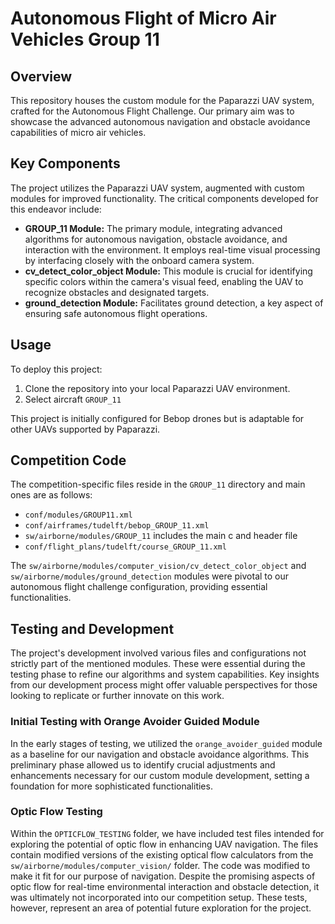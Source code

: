 # Autonomous Flight of Micro Air Vehicles Group 11

## Overview
This repository houses the custom module for the Paparazzi UAV system, crafted for the Autonomous Flight Challenge. Our primary aim was to showcase the advanced autonomous navigation and obstacle avoidance capabilities of micro air vehicles.

## Key Components
The project utilizes the Paparazzi UAV system, augmented with custom modules for improved functionality. The critical components developed for this endeavor include:

- **GROUP_11 Module:** The primary module, integrating advanced algorithms for autonomous navigation, obstacle avoidance, and interaction with the environment. It employs real-time visual processing by interfacing closely with the onboard camera system.
- **cv_detect_color_object Module:** This module is crucial for identifying specific colors within the camera's visual feed, enabling the UAV to recognize obstacles and designated targets.
- **ground_detection Module:** Facilitates ground detection, a key aspect of ensuring safe autonomous flight operations.

## Usage
To deploy this project:
1. Clone the repository into your local Paparazzi UAV environment.
2. Select aircraft `GROUP_11` 

This project is initially configured for Bebop drones but is adaptable for other UAVs supported by Paparazzi.

## Competition Code
The competition-specific files reside in the `GROUP_11` directory and main ones are as follows:
- `conf/modules/GROUP11.xml`
- `conf/airframes/tudelft/bebop_GROUP_11.xml`
- `sw/airborne/modules/GROUP_11` includes the main c and header file
- `conf/flight_plans/tudelft/course_GROUP_11.xml`

The `sw/airborne/modules/computer_vision/cv_detect_color_object` and `sw/airborne/modules/ground_detection` modules were pivotal to our autonomous flight challenge configuration, providing essential functionalities.

## Testing and Development
The project's development involved various files and configurations not strictly part of the mentioned modules. These were essential during the testing phase to refine our algorithms and system capabilities. Key insights from our development process might offer valuable perspectives for those looking to replicate or further innovate on this work.

### Initial Testing with Orange Avoider Guided Module
In the early stages of testing, we utilized the `orange_avoider_guided` module as a baseline for our navigation and obstacle avoidance algorithms. This preliminary phase allowed us to identify crucial adjustments and enhancements necessary for our custom module development, setting a foundation for more sophisticated functionalities.

### Optic Flow Testing
Within the `OPTICFLOW_TESTING` folder, we have included test files intended for exploring the potential of optic flow in enhancing UAV navigation. The files contain modified versions of the existing optical flow calculators from the `sw/airborne/modules/computer_vision/` folder. The code was modified to make it fit for our purpose of navigation. Despite the promising aspects of optic flow for real-time environmental interaction and obstacle detection, it was ultimately not incorporated into our competition setup. These tests, however, represent an area of potential future exploration for the project.
